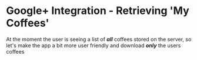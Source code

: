 # Google+ Integration - Retrieving 'My Coffees'


At the moment the user is seeing a list of **_all_** coffees stored on the server, so let's make the app a bit more user friendly and download **_only_** the users coffees
